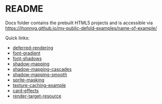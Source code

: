 README
======

Docs folder contains the prebuilt HTML5 projects and is accessible via https://jhonnyg.github.io/my-public-defold-examples/name-of-example/

Quick links:
* [deferred-rendering](https://jhonnyg.github.io/my-public-defold-examples/deferred-rendering)
* [font-gradient](https://jhonnyg.github.io/my-public-defold-examples/font-gradient)
* [font-shadows](https://jhonnyg.github.io/my-public-defold-examples/font-shadows)
* [shadow-mapping](https://jhonnyg.github.io/my-public-defold-examples/shadow-mapping)
* [shadow-mapping-cascades](https://jhonnyg.github.io/my-public-defold-examples/shadow-mapping-cascades)
* [shadow-mapping-smooth](https://jhonnyg.github.io/my-public-defold-examples/shadow-mapping-smooth)
* [sprite-masking](https://jhonnyg.github.io/my-public-defold-examples/sprite-masking)
* [texture-caching-example](https://jhonnyg.github.io/my-public-defold-examples/texture-caching-example)
* [card-effects](https://jhonnyg.github.io/my-public-defold-examples/card-effects)
* [render-target-resource](https://jhonnyg.github.io/my-public-defold-examples/render-target-resource)
